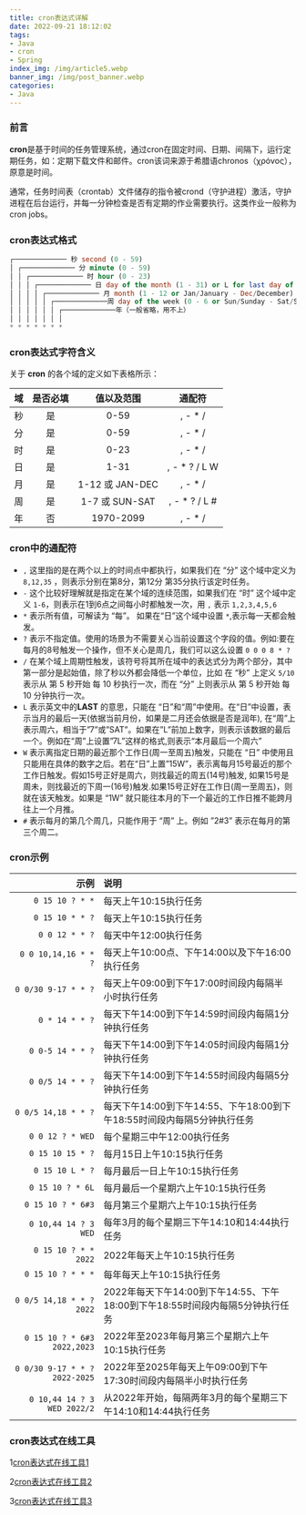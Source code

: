 ```yaml
---
title: cron表达式详解
date: 2022-09-21 18:12:02
tags: 
- Java
- cron
- Spring
index_img: /img/article5.webp
banner_img: /img/post_banner.webp
categories:
- Java
---
```


### 前言

<p class="note note-success">
    <b>cron</b>是基于时间的任务管理系统，通过cron在固定时间、日期、间隔下，运行定期任务，如：定期下载文件和邮件。cron该词来源于希腊语chronos（χρόνος），原意是时间。
</p>
通常，任务时间表（crontab）文件储存的指令被crond（守护进程）激活，守护进程在后台运行，并每一分钟检查是否有定期的作业需要执行。这类作业一般称为cron jobs。

### cron表达式格式

```sql
┌───────────── 秒 second (0 - 59)
│ ┌───────────── 分 minute (0 - 59)
│ │ ┌───────────── 时 hour (0 - 23)
│ │ │ ┌───────────── 日 day of the month (1 - 31) or L for last day of the month
│ │ │ │ ┌───────────── 月 month (1 - 12 or Jan/January - Dec/December)
│ │ │ │ │ ┌─────────────周 day of the week (0 - 6 or Sun/Sunday - Sat/Saturday)
│ │ │ │ │ │ ┌─────────────年（一般省略，用不上）
│ │ │ │ │ │ │
* * * * * * * 
```

### cron表达式字符含义

关于 **cron** 的各个域的定义如下表格所示：

|  域  | 是否必填 |   值以及范围    |    通配符     |
| :--: | :------: | :-------------: | :-----------: |
|  秒  |    是    |      0-59       |    , - * /    |
|  分  |    是    |      0-59       |    , - * /    |
|  时  |    是    |      0-23       |    , - * /    |
|  日  |    是    |      1-31       | , - * ? / L W |
|  月  |    是    | 1-12 或 JAN-DEC |    , - * /    |
|  周  |    是    | 1-7 或 SUN-SAT  | , - * ? / L # |
|  年  |    否    |    1970-2099    |    , - * /    |

### cron中的通配符

- `,` 这里指的是在两个以上的时间点中都执行，如果我们在 “分” 这个域中定义为 `8,12,35` ，则表示分别在第8分，第12分 第35分执行该定时任务。
- `-` 这个比较好理解就是指定在某个域的连续范围，如果我们在 “时” 这个域中定义 `1-6`，则表示在1到6点之间每小时都触发一次，用 `,` 表示 `1,2,3,4,5,6`
- `*` 表示所有值，可解读为 “每”。 如果在“日”这个域中设置 `*`,表示每一天都会触发。
- `?` 表示不指定值。使用的场景为不需要关心当前设置这个字段的值。例如:要在每月的8号触发一个操作，但不关心是周几，我们可以这么设置 `0 0 0 8 * ?`
- `/` 在某个域上周期性触发，该符号将其所在域中的表达式分为两个部分，其中第一部分是起始值，除了秒以外都会降低一个单位，比如 在 “秒” 上定义 `5/10` 表示从 第 5 秒开始 每 10 秒执行一次，而在 “分” 上则表示从 第 5 秒开始 每 10 分钟执行一次。
- `L` 表示英文中的**LAST** 的意思，只能在 “日”和“周”中使用。在“日”中设置，表示当月的最后一天(依据当前月份，如果是二月还会依据是否是润年), 在“周”上表示周六，相当于”7”或”SAT”。如果在”L”前加上数字，则表示该数据的最后一个。例如在“周”上设置”7L”这样的格式,则表示“本月最后一个周六”
- `W` 表示离指定日期的最近那个工作日(周一至周五)触发，只能在 “日” 中使用且只能用在具体的数字之后。若在“日”上置”15W”，表示离每月15号最近的那个工作日触发。假如15号正好是周六，则找最近的周五(14号)触发, 如果15号是周未，则找最近的下周一(16号)触发.如果15号正好在工作日(周一至周五)，则就在该天触发。如果是 “1W” 就只能往本月的下一个最近的工作日推不能跨月往上一个月推。
- `#` 表示每月的第几个周几，只能作用于 “周” 上。例如 ”2#3” 表示在每月的第三个周二。

### cron示例

|                          示例 | 说明                                                         |
| ----------------------------: | :----------------------------------------------------------- |
|               `0 15 10 ? * *` | 每天上午10:15执行任务                                        |
|               `0 15 10 * * ?` | 每天上午10:15执行任务                                        |
|                `0 0 12 * * ?` | 每天中午12:00执行任务                                        |
|          `0 0 10,14,16 * * ?` | 每天上午10:00点、下午14:00以及下午16:00执行任务              |
|           `0 0/30 9-17 * * ?` | 每天上午09:00到下午17:00时间段内每隔半小时执行任务           |
|                `0 * 14 * * ?` | 每天下午14:00到下午14:59时间段内每隔1分钟执行任务            |
|              `0 0-5 14 * * ?` | 每天下午14:00到下午14:05时间段内每隔1分钟执行任务            |
|              `0 0/5 14 * * ?` | 每天下午14:00到下午14:55时间段内每隔5分钟执行任务            |
|           `0 0/5 14,18 * * ?` | 每天下午14:00到下午14:55、下午18:00到下午18:55时间段内每隔5分钟执行任务 |
|              `0 0 12 ? * WED` | 每个星期三中午12:00执行任务                                  |
|              `0 15 10 15 * ?` | 每月15日上午10:15执行任务                                    |
|               `0 15 10 L * ?` | 每月最后一日上午10:15执行任务                                |
|              `0 15 10 ? * 6L` | 每月最后一个星期六上午10:15执行任务                          |
|             `0 15 10 ? * 6#3` | 每月第三个星期六上午10:15执行任务                            |
|          `0 10,44 14 ? 3 WED` | 每年3月的每个星期三下午14:10和14:44执行任务                  |
|          `0 15 10 ? * * 2022` | 2022年每天上午10:15执行任务                                  |
|             `0 15 10 ? * * *` | 每年每天上午10:15执行任务                                    |
|      `0 0/5 14,18 * * ? 2022` | 2022年每天下午14:00到下午14:55、下午18:00到下午18:55时间段内每隔5分钟执行任务 |
|   `0 15 10 ? * 6#3 2022,2023` | 2022年至2023年每月第三个星期六上午10:15执行任务              |
| `0 0/30 9-17 * * ? 2022-2025` | 2022年至2025年每天上午09:00到下午17:30时间段内每隔半小时执行任务 |
|   `0 10,44 14 ? 3 WED 2022/2` | 从2022年开始，每隔两年3月的每个星期三下午14:10和14:44执行任务 |

### cron表达式在线工具

1[cron表达式在线工具1](https://www.pppet.net/) 

2[cron表达式在线工具2](https://www.bejson.com/othertools/cron/) 

3[cron表达式在线工具3](https://cron.qqe2.com/) 
